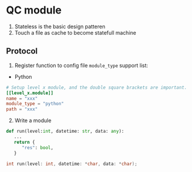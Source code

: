 # QC module

1. Stateless is the basic design patteren
2. Touch a file as cache to become statefull machine

## Protocol
1. Register function to config file
`module_type` support list:
 - Python


```toml
# Setup level x module, and the double square brackets are important.
[[level_x.module]]    
name = "xxx"
module_type = "python"
path = "xxx"
```



2. Write a module
```python
def run(level:int, datetime: str, data: any):
   ...
   return {
      "res": bool,
   }
```

```c
int run(level: int, datetime: *char, data: *char);
```

